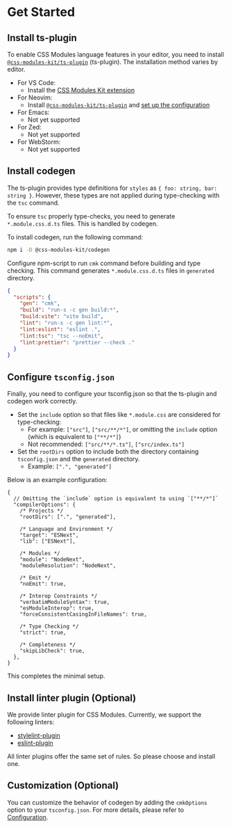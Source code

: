 # Get Started

## Install ts-plugin

To enable CSS Modules language features in your editor, you need to install [`@css-modules-kit/ts-plugin`](../packages/ts-plugin/README.md) (ts-plugin). The installation method varies by editor.

- For VS Code:
  - Install the [CSS Modules Kit extension](https://marketplace.visualstudio.com/items?itemName=mizdra.css-modules-kit-vscode)
- For Neovim:
  - Install [`@css-modules-kit/ts-plugin`](../packages/ts-plugin/README.md#installation) and [set up the configuration](../packages/ts-plugin/README.md)
- For Emacs:
  - Not yet supported
- For Zed:
  - Not yet supported
- For WebStorm:
  - Not yet supported

## Install codegen

The ts-plugin provides type definitions for `styles` as `{ foo: string, bar: string }`. However, these types are not applied during type-checking with the `tsc` command.

To ensure `tsc` properly type-checks, you need to generate `*.module.css.d.ts` files. This is handled by codegen.

To install codegen, run the following command:

```bash
npm i -D @css-modules-kit/codegen
```

Configure npm-script to run `cmk` command before building and type checking. This command generates `*.module.css.d.ts` files in `generated` directory.

```json
{
  "scripts": {
    "gen": "cmk",
    "build": "run-s -c gen build:*",
    "build:vite": "vite build",
    "lint": "run-s -c gen lint:*",
    "lint:eslint": "eslint .",
    "lint:tsc": "tsc --noEmit",
    "lint:prettier": "prettier --check ."
  }
}
```

## Configure `tsconfig.json`

Finally, you need to configure your tsconfig.json so that the ts-plugin and codegen work correctly.

- Set the `include` option so that files like `*.module.css` are considered for type-checking:
  - For example: `["src"]`, `["src/**/*"]`, or omitting the `include` option (which is equivalent to `["**/*"]`)
  - Not recommended: `["src/**/*.ts"]`, `["src/index.ts"]`
- Set the `rootDirs` option to include both the directory containing `tsconfig.json` and the `generated` directory.
  - Example: `[".", "generated"]`

Below is an example configuration:

```jsonc
{
  // Omitting the `include` option is equivalent to using `["**/*"]`
  "compilerOptions": {
    /* Projects */
    "rootDirs": [".", "generated"],

    /* Language and Environment */
    "target": "ESNext",
    "lib": ["ESNext"],

    /* Modules */
    "module": "NodeNext",
    "moduleResolution": "NodeNext",

    /* Emit */
    "noEmit": true,

    /* Interop Constraints */
    "verbatimModuleSyntax": true,
    "esModuleInterop": true,
    "forceConsistentCasingInFileNames": true,

    /* Type Checking */
    "strict": true,

    /* Completeness */
    "skipLibCheck": true,
  },
}
```

This completes the minimal setup.

## Install linter plugin (Optional)

We provide linter plugin for CSS Modules. Currently, we support the following linters:

- [stylelint-plugin](../packages/stylelint-plugin/README.md)
- [eslint-plugin](../packages/eslint-plugin/README.md)

All linter plugins offer the same set of rules. So please choose and install one.

## Customization (Optional)

You can customize the behavior of codegen by adding the `cmkOptions` option to your `tsconfig.json`. For more details, please refer to [Configuration](../README.md#configuration).
